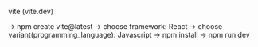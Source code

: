 vite (vite.dev)

-> npm create vite@latest
-> choose framework: React
-> choose variant(programming_language): Javascript
-> npm install
-> npm run dev